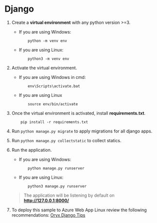 # Django
1. Create a **virtual environment** with any python version >=3.
    - If you are using Windows:
        ```shell
            python -m venv env
        ```
    - If you are using Linux:
        ```shell
            python3 -m venv env
       ```
2. Activate the virtual environment.
    - If you are using Windows in cmd:
        ```shell
            env\Scripts\activate.bat
        ```
    - If you are using Linux
        ```shell
            source env/bin/activate
        ```
3. Once the virtual environment is activated, install **requirements.txt**.
    ```shell
        pip install -r requirements.txt
    ```
4. Run `python manage.py migrate` to apply migrations for all django apps.
5. Run `python manage.py collectstatic` to collect statics.
6. Run the application.
    - If you are using Windows:
        ```shell
            python manage.py runserver
        ```
    - If you are using Linux:
        ```shell
            python3 manage.py runserver
        ```
    > The application will be listening by default on **http://127.0.0.1:8000/**

7. To deploy this sample to Azure Web App Linux review the following recommendations: [Oryx Django Tips](https://github.com/microsoft/Oryx/wiki/Django-Tips)